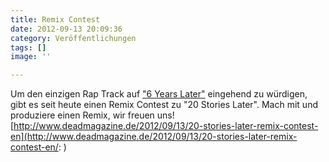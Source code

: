 ```yaml
---
title: Remix Contest
date: 2012-09-13 20:09:36
category: Veröffentlichungen
tags: []
image: ''

---
```


Um den einzigen Rap Track auf ["6 Years Later"](http://www.e-q-x.net/shop/equinox-records/misanthrop-aqua-luminus-iii-6-years-later-10/) eingehend zu würdigen, gibt es seit heute einen Remix Contest zu "20 Stories Later". Mach mit und produziere einen Remix, wir freuen uns!  
[http://www.deadmagazine.de/2012/09/13/20-stories-later-remix-contest-en](http://www.deadmagazine.de/2012/09/13/20-stories-later-remix-contest-en/:
)
